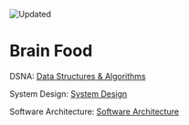 ![Updated](https://img.shields.io/github/last-commit/eyc94/brain?style=flat-square&logo=github&label=Updated&color=blue&labelColor=grey&logoColor=white&dateFormat=long)

# Brain Food

DSNA: [Data Structures & Algorithms](dsna/dsna.md)

System Design: [System Design](system-design/system-design.md)

Software Architecture: [Software Architecture](software-architecture/software-architecture.md)

